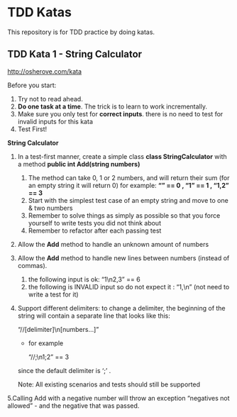 # TDD Katas

This repository is for TDD practice by doing katas.

## TDD Kata 1 - String Calculator

http://osherove.com/kata

Before you start:
  1. Try not to read ahead.
  2. **Do one task at a time**. The trick is to learn to work incrementally.
  3. Make sure you only test for **correct inputs**. there is no need to test for invalid inputs for this kata
  4. Test First!
  
**String Calculator**

1. In a test-first manner, create a simple class **class StringCalculator**
with a method **public int Add(string numbers)**
    1. The method can take 0, 1 or 2 numbers, and will return their sum (for an empty string it will return 0) for example:
  **“” == 0 , “1” == 1 , “1,2” == 3**
    2. Start with the simplest test case of an empty string and move to one & two numbers
    3. Remember to solve things as simply as possible so that you force yourself to write tests you did not think about
    4. Remember to refactor after each passing test
 2. Allow the **Add** method to handle an unknown amount of numbers
 3. Allow the **Add** method to handle new lines between numbers (instead of commas).
    1. the following input is ok: “1\n2,3” == 6
    2. the following is INVALID input so do not expect it : “1,\n” (not need to write a test for it) 
 4. Support different delimiters: to change a delimiter, the beginning of the string will contain a separate line that looks like this:
 
	 “//[delimiter]\n[numbers…]”
		
	- for example
	
		“//;\n1;2” == 3 	
		
	since the default delimiter is ‘;’ .
		
	Note: All existing scenarios and tests should still be supported

5.Calling Add with a negative number will throw an exception “negatives not allowed” -
and the negative that was passed.


